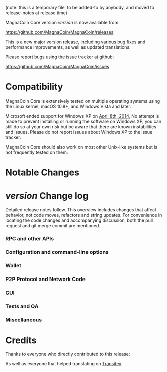 (note: this is a temporary file, to be added-to by anybody, and moved to release-notes at release time)

MagnaCoin Core version *version* is now available from:

  <https://github.com/MagnaCoin/MagnaCoin/releases>

This is a new major version release, including various bug fixes and
performance improvements, as well as updated translations.

Please report bugs using the issue tracker at github:

  <https://github.com/MagnaCoin/MagnaCoin/issues>

Compatibility
==============

MagnaCoin Core is extensively tested on multiple operating systems using
the Linux kernel, macOS 10.8+, and Windows Vista and later.

Microsoft ended support for Windows XP on [April 8th, 2014](https://www.microsoft.com/en-us/WindowsForBusiness/end-of-xp-support),
No attempt is made to prevent installing or running the software on Windows XP, you
can still do so at your own risk but be aware that there are known instabilities and issues.
Please do not report issues about Windows XP to the issue tracker.

MagnaCoin Core should also work on most other Unix-like systems but is not
frequently tested on them.

Notable Changes
===============



*version* Change log
=================

Detailed release notes follow. This overview includes changes that affect
behavior, not code moves, refactors and string updates. For convenience in locating
the code changes and accompanying discussion, both the pull request and
git merge commit are mentioned.

### RPC and other APIs


### Configuration and command-line options


### Wallet


### P2P Protocol and Network Code


### GUI


### Tests and QA


### Miscellaneous


Credits
=======

Thanks to everyone who directly contributed to this release:


As well as everyone that helped translating on [Transifex](https://www.transifex.com/projects/p/MagnaCoin-translations/).
